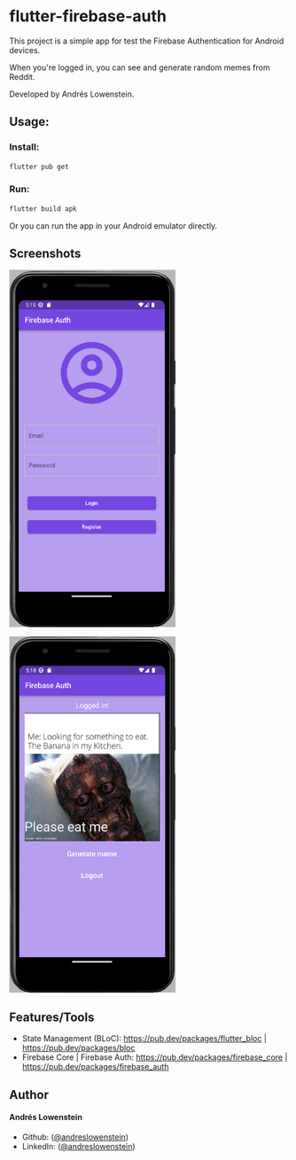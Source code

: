 # flutter-firebase-auth

This project is a simple app for test the Firebase Authentication for Android devices.

When you're logged in, you can see and generate random memes from Reddit.

Developed by Andrés Lowenstein.

## Usage:

### Install:
```sh
flutter pub get
```
### Run:
```sh
flutter build apk
```
Or you can run the app in your Android emulator directly.
## Screenshots

<p float="left">
  <img src="https://github.com/andreslowenstein/flutter-firebase-auth/blob/main/firebaseauth/assets/img1.png" width="300"> 
</p>

<p float="left">
  <img src="https://github.com/andreslowenstein/flutter-firebase-auth/blob/main/firebaseauth/assets/img2.png" width="300"> 
</p>

## Features/Tools

- State Management (BLoC): https://pub.dev/packages/flutter_bloc | https://pub.dev/packages/bloc
- Firebase Core | Firebase Auth: https://pub.dev/packages/firebase_core | https://pub.dev/packages/firebase_auth

## Author

#### Andrés Lowenstein
- Github: ([@andreslowenstein](https://github.com/andreslowenstein))
- LinkedIn: ([@andreslowenstein](https://www.linkedin.com/in/andreslowenstein/))